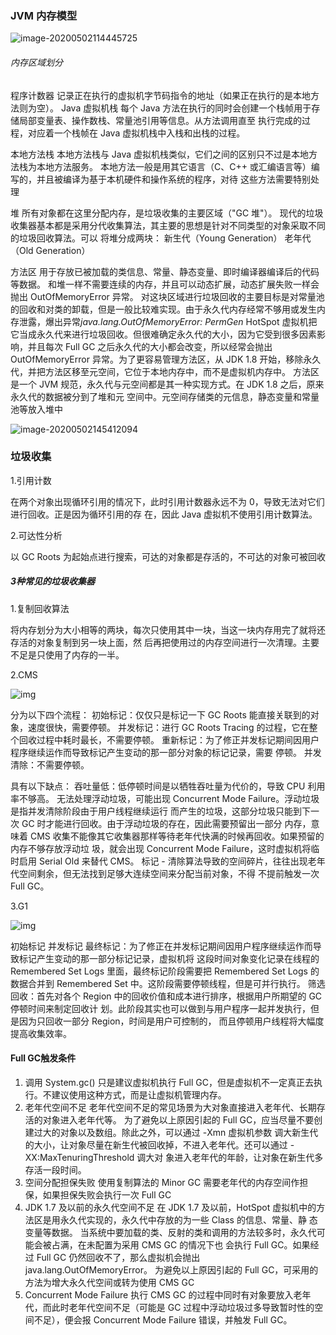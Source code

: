 ### JVM 内存模型

![image-20200502114445725](C:\Users\19349\AppData\Roaming\Typora\typora-user-images\image-20200502114445725.png)

###### 内存区域划分

程序计数器
记录正在执行的虚拟机字节码指令的地址（如果正在执行的是本地方法则为空）。
Java 虚拟机栈
每个 Java 方法在执行的同时会创建一个栈帧用于存储局部变量表、操作数栈、常量池引用等信息。从方法调用直至
执行完成的过程，对应着一个栈帧在 Java 虚拟机栈中入栈和出栈的过程。  

本地方法栈
本地方法栈与 Java 虚拟机栈类似，它们之间的区别只不过是本地方法栈为本地方法服务。
本地方法一般是用其它语言（C、C++ 或汇编语言等）编写的，并且被编译为基于本机硬件和操作系统的程序，对待
这些方法需要特别处理  

堆
所有对象都在这里分配内存，是垃圾收集的主要区域（"GC 堆"）。
现代的垃圾收集器基本都是采用分代收集算法，其主要的思想是针对不同类型的对象采取不同的垃圾回收算法。可以
将堆分成两块：
新生代（Young Generation）
老年代（Old Generation）  

方法区
用于存放已被加载的类信息、常量、静态变量、即时编译器编译后的代码等数据。
和堆一样不需要连续的内存，并且可以动态扩展，动态扩展失败一样会抛出 OutOfMemoryError 异常。
对这块区域进行垃圾回收的主要目标是对常量池的回收和对类的卸载，但是一般比较难实现。由于永久代内存经常不够用或发生内存泄露，爆出异常*java.lang.OutOfMemoryError: PermGen*
HotSpot 虚拟机把它当成永久代来进行垃圾回收。但很难确定永久代的大小，因为它受到很多因素影响，并且每次
Full GC 之后永久代的大小都会改变，所以经常会抛出 OutOfMemoryError 异常。为了更容易管理方法区，从 JDK
1.8 开始，移除永久代，并把方法区移至元空间，它位于本地内存中，而不是虚拟机内存中。
方法区是一个 JVM 规范，永久代与元空间都是其一种实现方式。在 JDK 1.8 之后，原来永久代的数据被分到了堆和元
空间中。元空间存储类的元信息，静态变量和常量池等放入堆中  

![image-20200502145412094](C:\Users\19349\AppData\Roaming\Typora\typora-user-images\image-20200502145412094.png)



### 垃圾收集

1.引用计数 

在两个对象出现循环引用的情况下，此时引用计数器永远不为 0，导致无法对它们进行回收。正是因为循环引用的存
在，因此 Java 虚拟机不使用引用计数算法。  

2.可达性分析

以 GC Roots 为起始点进行搜索，可达的对象都是存活的，不可达的对象可被回收  



##### 3种常见的垃圾收集器

1.复制回收算法

将内存划分为大小相等的两块，每次只使用其中一块，当这一块内存用完了就将还存活的对象复制到另一块上面，然
后再把使用过的内存空间进行一次清理。主要不足是只使用了内存的一半。  

2.CMS

![img](https://ss3.bdstatic.com/70cFv8Sh_Q1YnxGkpoWK1HF6hhy/it/u=2304504768,1053283755&fm=26&gp=0.jpg)

分为以下四个流程：
初始标记：仅仅只是标记一下 GC Roots 能直接关联到的对象，速度很快，需要停顿。
并发标记：进行 GC Roots Tracing 的过程，它在整个回收过程中耗时最长，不需要停顿。
重新标记：为了修正并发标记期间因用户程序继续运作而导致标记产生变动的那一部分对象的标记记录，需要
停顿。
并发清除：不需要停顿。  

具有以下缺点：
吞吐量低：低停顿时间是以牺牲吞吐量为代价的，导致 CPU 利用率不够高。
无法处理浮动垃圾，可能出现 Concurrent Mode Failure。浮动垃圾是指并发清除阶段由于用户线程继续运行
而产生的垃圾，这部分垃圾只能到下一次 GC 时才能进行回收。由于浮动垃圾的存在，因此需要预留出一部分
内存，意味着 CMS 收集不能像其它收集器那样等待老年代快满的时候再回收。如果预留的内存不够存放浮动垃
圾，就会出现 Concurrent Mode Failure，这时虚拟机将临时启用 Serial Old 来替代 CMS。
标记 - 清除算法导致的空间碎片，往往出现老年代空间剩余，但无法找到足够大连续空间来分配当前对象，不得
不提前触发一次 Full GC。  

3.G1

![img](https://timgsa.baidu.com/timg?image&quality=80&size=b9999_10000&sec=1588413656625&di=b836913c71734a907439890ad3a9bad5&imgtype=0&src=http%3A%2F%2F5b0988e595225.cdn.sohucs.com%2Fimages%2F20200406%2F102472f4fb824751b611e79424aa6298.png)

初始标记
并发标记
最终标记：为了修正在并发标记期间因用户程序继续运作而导致标记产生变动的那一部分标记记录，虚拟机将
这段时间对象变化记录在线程的 Remembered Set Logs 里面，最终标记阶段需要把 Remembered Set Logs
的数据合并到 Remembered Set 中。这阶段需要停顿线程，但是可并行执行。
筛选回收：首先对各个 Region 中的回收价值和成本进行排序，根据用户所期望的 GC 停顿时间来制定回收计
划。此阶段其实也可以做到与用户程序一起并发执行，但是因为只回收一部分 Region，时间是用户可控制的，
而且停顿用户线程将大幅度提高收集效率。  



#### Full GC触发条件

1. 调用 System.gc()
   只是建议虚拟机执行 Full GC，但是虚拟机不一定真正去执行。不建议使用这种方式，而是让虚拟机管理内存。 
2. 老年代空间不足
   老年代空间不足的常见场景为大对象直接进入老年代、长期存活的对象进入老年代等。
   为了避免以上原因引起的 Full GC，应当尽量不要创建过大的对象以及数组。除此之外，可以通过 -Xmn 虚拟机参数
   调大新生代的大小，让对象尽量在新生代被回收掉，不进入老年代。还可以通过 -XX:MaxTenuringThreshold 调大对
   象进入老年代的年龄，让对象在新生代多存活一段时间。   
3. 空间分配担保失败
   使用复制算法的 Minor GC 需要老年代的内存空间作担保，如果担保失败会执行一次 Full GC  
4. JDK 1.7 及以前的永久代空间不足
   在 JDK 1.7 及以前，HotSpot 虚拟机中的方法区是用永久代实现的，永久代中存放的为一些 Class 的信息、常量、静
   态变量等数据。
   当系统中要加载的类、反射的类和调用的方法较多时，永久代可能会被占满，在未配置为采用 CMS GC 的情况下也
   会执行 Full GC。如果经过 Full GC 仍然回收不了，那么虚拟机会抛出 java.lang.OutOfMemoryError。
   为避免以上原因引起的 Full GC，可采用的方法为增大永久代空间或转为使用 CMS GC  
5. Concurrent Mode Failure
   执行 CMS GC 的过程中同时有对象要放入老年代，而此时老年代空间不足（可能是 GC 过程中浮动垃圾过多导致暂时性的空间不足），便会报 Concurrent Mode Failure 错误，并触发 Full GC。  

